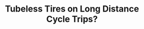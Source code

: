---
layout: community
category: community
title: "Tubeless Tires on Long Distance Cycle Trips?"
description: "What are you guys thought about tubeless tires on long distance trips….  I do, carry plugs, a small tube of sealant, spare tubes and boot kit. Normally small holes seal without you knowing but bigger..."
isTopLevel: false
isSingleLevel: false
isArticle: false
datePublished: 2022-06-20 17:12:00 +0300
dateModified: 2022-06-20 17:12:00 +0300
published: false
---